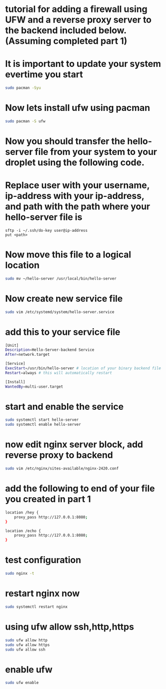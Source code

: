 # tutorial for adding a firewall using UFW and a reverse proxy server to the backend included below.(Assuming completed part 1)

# It is important to update your system evertime you start
```bash
sudo pacman -Syu
```

# Now lets install ufw using pacman
```bash
sudo pacman -S ufw
```

# Now you should transfer the hello-server file from your system to your droplet using the following code.
# Replace user with your username, ip-address with your ip-address, and path with the path where your hello-server file is
```
sftp -i ~/.ssh/do-key user@ip-address
put <path>
```

# Now move this file to a logical location
```bash
sudo mv ~/hello-server /usr/local/bin/hello-server
```

# Now create new service file
```bash
sudo vim /etc/systemd/system/hello-server.service
```

# add this to your service file
```bash
[Unit]
Description=Hello-Server-backend Service
After=network.target

[Service]
ExecStart=/usr/bin/hello-server # location of your binary backend file
Restart=always # this will automatically restart

[Install]
WantedBy=multi-user.target
```

# start and enable the service
```bash
sudo systemctl start hello-server
sudo systemctl enable hello-server
```

# now edit nginx server block, add reverse proxy to backend
```bash
sudo vim /etc/nginx/sites-available/nginx-2420.conf
```
# add the following to end of your file you created in part 1
```bash
location /hey {
    proxy_pass http://127.0.0.1:8080;
}

location /echo {
    proxy_pass http://127.0.0.1:8080;
}
```

# test configuration 
```bash
sudo nginx -t
```
# restart nginx now
```bash
sudo systemctl restart nginx
```

# using ufw allow ssh,http,https
```bash
sudo ufw allow http
sudo ufw allow https
sudo ufw allow ssh
```

# enable ufw
```bash
sudo ufw enable
```



